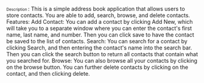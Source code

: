 <font size="1"> Description </font>:
This is a simple address book application that allows users to store contacts. You are able to add, search, browse, and delete contacts. 
Features:
Add Contact: You can add a contact by clicking Add New, which will take you to a separate window where you can enter the contact's first name, last name, and number. Then you can click save to have the contact be saved to the list of contacts.
Search: You can search for a contact by clicking Search, and then entering the contact's name into the search bar. Then you can click the search button to return all contacts that contain what you searched for.
Browse: You can also browse all your contacts by clicking on the browse button. You can further delete contacts by clicking on the contact, and then clicking delete.
